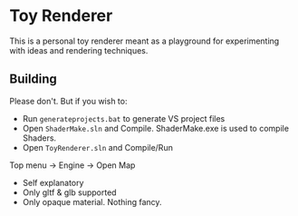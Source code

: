 # Toy Renderer

This is a personal toy renderer meant as a playground for experimenting with ideas and rendering techniques.

## Building

Please don't. But if you wish to: 

- Run `generateprojects.bat` to generate VS project files
- Open `ShaderMake.sln` and Compile. ShaderMake.exe is used to compile Shaders.
- Open `ToyRenderer.sln` and Compile/Run

Top menu -> Engine -> Open Map
- Self explanatory
- Only gltf & glb supported
- Only opaque material. Nothing fancy.
